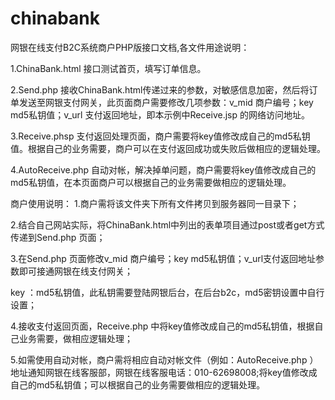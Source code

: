 chinabank
=========

网银在线支付B2C系统商户PHP版接口文档,各文件用途说明：

1.ChinaBank.html  接口测试首页，填写订单信息。

2.Send.php     接收ChinaBank.html传递过来的参数，对敏感信息加密，然后将订单发送至网银支付网关，此页面商户需要修改几项参数：v_mid 商户编号；key md5私钥值；v_url 支付返回地址，即本示例中Receive.jsp 的网络访问地址。

3.Receive.phsp  支付返回处理页面，商户需要将key值修改成自己的md5私钥值。根据自己的业务需要，商户可以在支付返回成功或失败后做相应的逻辑处理。

4.AutoReceive.php  自动对帐，解决掉单问题，商户需要将key值修改成自己的md5私钥值，在本页面商户可以根据自己的业务需要做相应的逻辑处理。


商户使用说明：
 1.商户需将该文件夹下所有文件拷贝到服务器同一目录下；

 2.结合自己网站实际，将ChinaBank.html中列出的表单项目通过post或者get方式传递到Send.php  页面；

 3.在Send.php 页面修改v_mid 商户编号；key md5私钥值；v_url支付返回地址参数即可接通网银在线支付网关；

   key   ：md5私钥值，此私钥需要登陆网银后台，在后台b2c，md5密钥设置中自行设置；

 4.接收支付返回页面，Receive.php 中将key值修改成自己的md5私钥值，根据自己业务需要，做相应逻辑处理；

 5.如需使用自动对帐，商户需将相应自动对帐文件（例如：AutoReceive.php ）地址通知网银在线客服部，网银在线客服电话：010-62698008;将key值修改成自己的md5私钥值；可以根据自己的业务需要做相应的逻辑处理。


